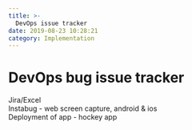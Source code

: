 ```yaml
---
title: >-
  DevOps issue tracker
date: 2019-08-23 10:28:21
category: Implementation
---
```

# DevOps bug issue tracker
Jira/Excel      
Instabug - web screen capture, android & ios        
Deployment of app - hockey app      


